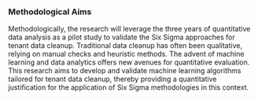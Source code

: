 ### Methodological Aims

Methodologically, the research will leverage the three years of quantitative data analysis as a pilot study to validate the Six Sigma approaches for tenant data cleanup. Traditional data cleanup has often been qualitative, relying on manual checks and heuristic methods. The advent of machine learning and data analytics offers new avenues for quantitative evaluation. This research aims to develop and validate machine learning algorithms tailored for tenant data cleanup, thereby providing a quantitative justification for the application of Six Sigma methodologies in this context.


